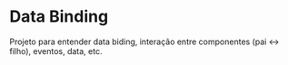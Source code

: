 # Data Binding

Projeto para entender data biding, interação entre componentes (pai <-> filho), eventos, data, etc.
